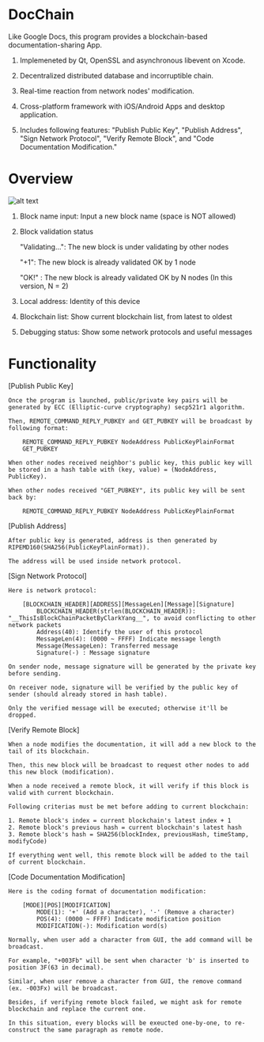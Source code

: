 # DocChain

Like Google Docs, this program provides a blockchain-based documentation-sharing App.

1. Implemeneted by Qt, OpenSSL and asynchronous libevent on Xcode.

2. Decentralized distributed database and incorruptible chain.

3. Real-time reaction from network nodes' modification.

4. Cross-platform framework with iOS/Android Apps and desktop application.

5. Includes following features: "Publish Public Key", "Publish Address", "Sign Network Protocol", "Verify Remote Block", and "Code Documentation Modification."

# Overview
![alt text](https://user-images.githubusercontent.com/13886288/34879252-8f536788-f7e7-11e7-8dd2-e660f6480f92.png)


1. Block name input: Input a new block name (space is NOT allowed)

2. Block validation status

    "Validating...": The new block is under validating by other nodes

    "+1": The new block is already validated OK by 1 node

    "OK!" : The new block is already validated OK by N nodes (In this version, N = 2)

3. Local address: Identity of this device

4. Blockchain list: Show current blockchain list, from latest to oldest

5. Debugging status: Show some network protocols and useful messages

# Functionality

[Publish Public Key]

    Once the program is launched, public/private key pairs will be generated by ECC (Elliptic-curve cryptography) secp521r1 algorithm.

    Then, REMOTE_COMMAND_REPLY_PUBKEY and GET_PUBKEY will be broadcast by following format:

        REMOTE_COMMAND_REPLY_PUBKEY NodeAddress PublicKeyPlainFormat
        GET_PUBKEY

    When other nodes received neighbor's public key, this public key will be stored in a hash table with (key, value) = (NodeAddress, PublicKey).

    When other nodes received "GET_PUBKEY", its public key will be sent back by:
    
        REMOTE_COMMAND_REPLY_PUBKEY NodeAddress PublicKeyPlainFormat

[Publish Address]

    After public key is generated, address is then generated by RIPEMD160(SHA256(PublicKeyPlainFormat)).

    The address will be used inside network protocol.

[Sign Network Protocol]

    Here is network protocol:

        [BLOCKCHAIN_HEADER][ADDRESS][MessageLen][Message][Signature]
            BLOCKCHAIN_HEADER(strlen(BLOCKCHAIN_HEADER)): "__ThisIsBlockChainPacketByClarkYang__", to avoid conflicting to other network packets
            Address(40): Identify the user of this protocol
            MessageLen(4): (0000 ~ FFFF) Indicate message length
            Message(MessageLen): Transferred message
            Signature(-) : Message signature

    On sender node, message signature will be generated by the private key before sending.

    On receiver node, signature will be verified by the public key of sender (should already stored in hash table).
    
    Only the verified message will be executed; otherwise it'll be dropped.

[Verify Remote Block]

    When a node modifies the documentation, it will add a new block to the tail of its blockchain.
    
    Then, this new block will be broadcast to request other nodes to add this new block (modification).

    When a node received a remote block, it will verify if this block is valid with current blockchain.

    Following criterias must be met before adding to current blockchain:

    1. Remote block's index = current blockchain's latest index + 1
    2. Remote block's previous hash = current blockchain's latest hash
    3. Remote block's hash = SHA256(blockIndex, previousHash, timeStamp, modifyCode)

    If everything went well, this remote block will be added to the tail of current blockchain.

[Code Documentation Modification]

    Here is the coding format of documentation modification:

        [MODE][POS][MODIFICATION]
            MODE(1): '+' (Add a character), '-' (Remove a character)
            POS(4): (0000 ~ FFFF) Indicate modification position
            MODIFICATION(-): Modification word(s)

    Normally, when user add a character from GUI, the add command will be broadcast.

    For example, "+003Fb" will be sent when character 'b' is inserted to position 3F(63 in decimal).

    Similar, when user remove a character from GUI, the remove command (ex. -003Fx) will be broadcast.

    Besides, if verifying remote block failed, we might ask for remote blockchain and replace the current one.

    In this situation, every blocks will be exeucted one-by-one, to re-construct the same paragraph as remote node.
